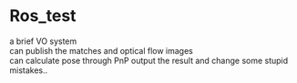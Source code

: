 # Ros_test
a brief VO system  
can publish the matches and optical flow images  
can calculate pose through PnP
output the result and change some stupid mistakes..
